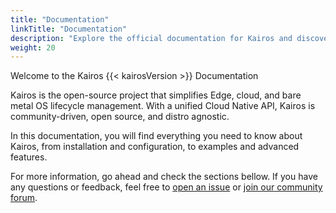 ```yaml
---
title: "Documentation"
linkTitle: "Documentation"
description: "Explore the official documentation for Kairos and discover how it simplifies lifecycle management across edge, cloud, and bare metal environments."
weight: 20
---
```


Welcome to the Kairos {{< kairosVersion >}} Documentation

Kairos is the open-source project that simplifies Edge, cloud, and bare metal OS lifecycle management. With a unified Cloud Native API, Kairos is community-driven, open source, and distro agnostic.

In this documentation, you will find everything you need to know about Kairos, from installation and configuration, to examples and advanced features.

For more information, go ahead and check the sections bellow. If you have any questions or feedback, feel free to [open an issue](https://github.com/kairos-io/kairos/issues/new) or [join our community forum](https://github.com/kairos-io/kairos/discussions).
